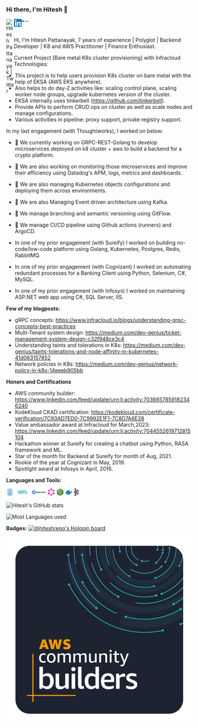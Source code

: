 ### Hi there, I'm Hitesh 👋

<a href="https://twitter.com/hitesh110393">
  <img align="left" alt="Hitesh Pattanayak | Twitter" width="21px" src="https://raw.githubusercontent.com/anuraghazra/anuraghazra/master/assets/twitter.svg" />
</a>
<a href="https://www.linkedin.com/in/hitesh-pattanayak-52290b160/">
  <img align="left" alt="Hitesh Pattanayak | linkedin" width="21px" src="https://github.com/HiteshRepo/hiteshrepo/blob/main/linked-in.png"/>
</a>
<a href="https://hitesh-pattanayak.medium.com/">
  <img align="left" alt="Hitesh Pattanayak | Medium" width="21px" src="https://github.com/HiteshRepo/hiteshrepo/blob/main/medium.jpeg"/>
</a>
<br />
<br />

Hi, I'm Hitesh Pattanayak, 7 years of experience | Polyglot | Backend Developer | K8 and AWS Practitioner | Finance Enthusiast.

Current Project [Bare metal K8s cluster provisioning] with Infracloud Technologies:
- This project is to help users provision K8s cluster on bare metal with the help of EKSA (AWS EKS anywhere).
- Also helps to do day-2 activities like: scaling control plane, scaling worker node groups, upgrade kubernetes version of the cluster.
- EKSA internally uses tinkerbell (https://github.com/tinkerbell).
- Provide APIs to perform CRUD ops on cluster as well as scale nodes and manage configurations.
- Various activities in pipeline: proxy support, private registry support.

In my last engagement (with Thoughtworks), I worked on below:
- 🔭 We currently working on GRPC-REST-Golang to develop microservices deployed on k8 cluster + aws to build a backend for a crypto platform.
- 🔭 We are also working on monitoring those microservices and improve their efficiency using Datadog's APM, logs, metrics and dashboards.
- 🌱 We are also managing Kubernetes objects configurations and deploying them across environments.
- 🌱 We are also Managing Event driven architecture using Kafka.
- 🔭 We manage branching and semantic versioning using GitFlow.
- 🔭 We manage CI/CD pipeline using Github actions (runners) and ArgoCD.

- In one of my prior engagement (with Sureify) I worked on building no-code/low-code platform using Golang, Kubernetes, Postgres, Redis, RabbitMQ.
- In one of my prior engagement (with Cognizant) I worked on automating redundant processes for a Banking Client using Python, Selenium, C#, MySQL.
- In one of my prior engagement (with Infosys) I worked on  maintaining ASP.NET web app using C#, SQL Server, IIS.

**Few of my blogposts:**
- gRPC concepts: https://www.infracloud.io/blogs/understanding-grpc-concepts-best-practices
- Multi-Tenant system design: https://medium.com/dev-genius/ticket-management-system-design-c32f948ce3c4
- Understanding taints and tolerations in K8s: https://medium.com/dev-genius/taints-tolerations-and-node-affinity-in-kubernetes-41d063157852
- Network policies in K8s: https://medium.com/dev-genius/network-policy-in-k8s-14eeeb905bb

**Honors and Certifications**
- AWS community builder: https://www.linkedin.com/feed/update/urn:li:activity:7036657859182346240
- KodeKloud CKAD certification: https://kodekloud.com/certificate-verification/7C93AD7ED0-7C9992E1F1-7C8D7A6E28
- Value ambassador award at Infracloud for March,2023: https://www.linkedin.com/feed/update/urn:li:activity:7044552619712815104
- Hackathon winner at Sureify for creating a chatbot using Python, RASA framework and ML.
- Star of the month for Backend at Sureify for month of Aug, 2021.
- Rookie of the year at Cognizant in May, 2019.
- Spotlight award at Infosys in April, 2016.

**Languages and Tools:**  

<code><img height="20" src="https://github.com/HiteshRepo/hiteshrepo/blob/main/golang.png"></code>
<code><img height="20" src="https://github.com/HiteshRepo/hiteshrepo/blob/main/grpcio-ar21.svg"></code>
<code><img height="20" src="https://github.com/HiteshRepo/hiteshrepo/blob/main/kubernetes-ar21.svg"></code>
<code><img height="20" src="https://raw.githubusercontent.com/github/explore/5c058a388828bb5fde0bcafd4bc867b5bb3f26f3/topics/graphql/graphql.png"></code>
<code><img height="20" src="https://raw.githubusercontent.com/github/explore/80688e429a7d4ef2fca1e82350fe8e3517d3494d/topics/nodejs/nodejs.png"></code>
<code><img height="20" src="https://github.com/HiteshRepo/hiteshrepo/blob/main/icons8-docker.svg"></code>
<code><img height="20" src="https://github.com/HiteshRepo/hiteshrepo/blob/main/kafka-seeklogo.com.svg"></code>

![Hitesh's GitHub stats](https://github-readme-stats.vercel.app/api?username=hiteshrepo)

![Most Languages used](https://github-readme-stats.anuraghazra1.vercel.app/api/top-langs/?username=hiteshrepo&layout=compact)

**Badges:**
[![@hiteshrepo's Holopin board](https://holopin.io/api/user/board?user=hiteshrepo)](https://holopin.io/@hiteshrepo)

[![@hiteshrepo's AWS Community Builder](https://github.com/HiteshRepo/hiteshrepo/blob/main/Community_Builders_badge_800px.png)](https://github.com/HiteshRepo/hiteshrepo/blob/main/https://github.com/HiteshRepo/hiteshrepo/blob/main/Community_Builders_badge_800px.png)
